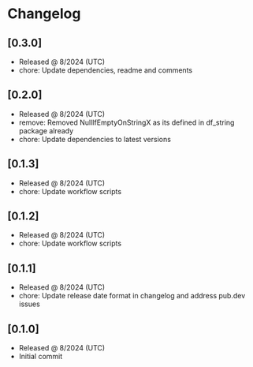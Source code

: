 # Changelog

## [0.3.0]

- Released @ 8/2024 (UTC)
- chore: Update dependencies, readme and comments

## [0.2.0]

- Released @ 8/2024 (UTC)
- remove: Removed NullIfEmptyOnStringX  as its defined in df_string package already
- chore: Update dependencies to latest versions

## [0.1.3]

- Released @ 8/2024 (UTC)
- chore: Update workflow scripts

## [0.1.2]

- Released @ 8/2024 (UTC)
- chore: Update workflow scripts

## [0.1.1]

- Released @ 8/2024 (UTC)
- chore: Update release date format in changelog and address pub.dev issues

## [0.1.0]

- Released @ 8/2024 (UTC)
- Initial commit

